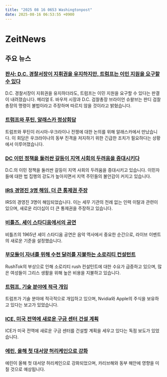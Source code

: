 ```yaml
---
title: "2025 08 16 0653 Washingtonpost"
date: 2025-08-16 06:53:55 +0900
---
```


# ZeitNews
## 주요 뉴스
### [판사: D.C. 경찰서장이 지휘권을 유지하지만, 트럼프는 이민 지원을 요구할 수 있다](https://www.washingtonpost.com/dc-md-va/2025/08/14/bondi-police-chief-dc-cole/)
 D.C. 경찰서장이 지휘권을 유지하더라도, 트럼프는 이민 지원을 요구할 수 있다는 판결이 내려졌습니다. 메리얼 E. 바우저 시장과 D.C. 검찰총장 브라이언 슈왈브는 판디 검찰총장의 명령이 불법이라고 주장하며 따르지 않을 것이라고 밝혔습니다.
### [트럼프와 푸틴, 알래스카 정상회담](https://www.washingtonpost.com/politics/2025/08/15/trump-presidency-news-putin-alaska/)
 트럼프와 푸틴이 러시아-우크라이나 전쟁에 대한 논의를 위해 알래스카에서 만났습니다. 이 회담은 우크라이나의 동부 진격을 저지하기 위한 긴급한 조치가 필요하다는 상황에서 이루어졌습니다.
### [DC 이민 정책을 둘러싼 갈등이 지역 사회의 두려움을 증대시키다](https://www.washingtonpost.com/dc-md-va/2025/08/15/dc-police-immigration-ice-bondi/)
 D.C.의 이민 정책을 둘러싼 갈등이 지역 사회의 두려움을 증대시키고 있습니다. 이민자들에 대한 법 집행의 강도가 높아지면서 지역 주민들의 불안감이 커지고 있습니다.
### [IRS 경영진 3명 해임, 더 큰 통제권 주장](https://www.washingtonpost.com/business/2025/08/15/bessent-irs-executives-ousted/)
 IRS의 경영진 3명이 해임되었습니다. 이는 세무 기관의 전례 없는 인력 이탈과 관련이 있으며, 새로운 리더십이 더 큰 통제권을 주장하고 있습니다.
### [비틀즈, 셰이 스타디움에서의 공연](https://www.washingtonpost.com/entertainment/music/2025/08/15/the-beatles-shea-stadium-concert/)
 비틀즈의 1965년 셰이 스타디움 공연은 음악 역사에서 중요한 순간으로, 라이브 이벤트의 새로운 기준을 설정했습니다.
### [부모들이 자녀를 위해 수천 달러를 지불하는 소로리티 컨설턴트](https://www.washingtonpost.com/style/of-interest/2025/08/15/sorority-rush-tok-consultants/)
 RushTok의 부상으로 인해 소로리티 rush 컨설턴트에 대한 수요가 급증하고 있으며, 많은 여성들이 그리스 생활을 위해 높은 비용을 지불하고 있습니다.
### [트럼프, 기술 분야에 적극 개입](https://www.washingtonpost.com/politics/2025/08/15/trump-stocks-nvidia-apple/)
 트럼프가 기술 분야에 적극적으로 개입하고 있으며, Nvidia와 Apple의 주식을 보유하고 있다는 보고가 있었습니다.
### [ICE, 미국 전역에 새로운 구금 센터 건설 계획](https://www.washingtonpost.com/immigration/2025/08/15/ice-documents-reveal-plan-double-immigrant-detention-space-this-year/)
 ICE가 미국 전역에 새로운 구금 센터를 건설할 계획을 세우고 있다는 독점 보도가 있었습니다.
### [에린, 올해 첫 대서양 허리케인으로 강화](https://www.washingtonpost.com/weather/2025/08/15/erin-hurricane-forecast-caribbean-east-coast-impacts/)
 에린이 올해 첫 대서양 허리케인으로 강화되었으며, 카리브해와 동부 해안에 영향을 미칠 것으로 예상됩니다.